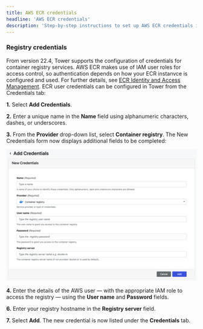 ```yaml
---
title: AWS ECR credentials
headline: 'AWS ECR credentials'
description: 'Step-by-step instructions to set up AWS ECR credentials in Nextflow Tower.'
---
```


### Registry credentials 

From version 22.4, Tower supports the configuration of credentials for container registry services. AWS ECR makes use of IAM user roles for access control, so authentication depends on how your ECR instanvce is configured and used. For further details, see [ECR Identity and Access Management](https://docs.aws.amazon.com/AmazonECR/latest/userguide/security-iam.html). ECR user credentials can be configured in Tower from the Credentials tab:

**1.** Select **Add Credentials**. 

**2.** Enter a unique name in the **Name** field using alphanumeric characters, dashes, or underscores. 

**3.** From the **Provider** drop-down list, select **Container registry**. The New Credentials form now displays additional fields to be completed: 

![](_images/container_registry_credentials_blank.png)

**4.** Enter the details of the AWS user — with the appropriate IAM role to access the registry — using the **User name** and **Password** fields.

**6.** Enter your registry hostname in the **Registry server** field.

**7.** Select **Add**. The new credential is now listed under the **Credentials** tab.